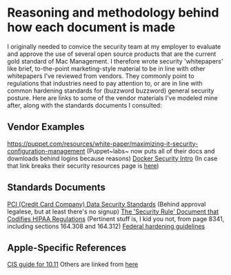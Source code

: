 # Reasoning and methodology behind how each document is made 

I originally needed to convice the security team at my employer to evaluate and approve the use of several open source products that are the current gold standard of Mac Management. I therefore wrote security 'whitepapers' like brief, to-the-point marketing-style material to be in line with other whitepapers I've reviewed from vendors. They commonly point to regulations that industries need to pay attention to, or are in line with common hardening standards for (buzzword buzzword) general security posture. Here are links to some of the vendor materials I've modeled mine after, along with the standards documents I consulted:

## Vendor Examples
https://puppet.com/resources/white-paper/maximizing-it-security-configuration-management
(Puppet~labs~ now puts all of their docs and downloads behind logins because reasons)
[Docker Security Intro](https://d3oypxn00j2a10.cloudfront.net/assets/img/Docker%20Security/WP_Intro_to_container_security_03.20.2015.pdf)
(In case that link breaks their security resources page is [here](http://www.docker.com/docker-security))

## Standards Documents
[PCI (Credit Card Company) Data Security Standards](https://www.pcisecuritystandards.org/document_library?category=pcidss&document=pci_dss)
(Behind approval legalese, but at least there's no signup)
[The 'Security Rule' Document that Codifies HIPAA Regulations](http://www.hhs.gov/sites/default/files/ocr/privacy/hipaa/administrative/securityrule/securityrulepdf.pdf)
(Pertinent stuff is, I kid you not, from page 8341, including sections 164.308 and 164.312)
[Federal hardening guidelines](http://nvlpubs.nist.gov/nistpubs/specialpublications/nist.sp.800-53r4.pdf)

## Apple-Specific References
[CIS guide for 10.11](https://benchmarks.cisecurity.org/tools2/osx/CIS_Apple_OSX_10.11_Benchmark_v1.0.0.pdf)
Others are linked from [here](https://github.com/SummitRoute/osxlockdown#resources)
